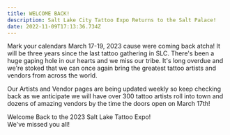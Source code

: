 ```yaml
---
title: WELCOME BACK!
description: Salt Lake City Tattoo Expo Returns to the Salt Palace!
date: 2022-11-09T17:13:36.734Z
---
```

M﻿ark your calendars March 17-19, 2023 cause were coming back atcha! It will be three years since the last tattoo gathering in SLC. There's been a huge gaping hole in our hearts and we miss our tribe. It's long overdue and we're stoked that we can once again bring the greatest tattoo artists and vendors from across the world.

O﻿ur Artists and Vendor pages are being updated weekly so keep checking back as we anticipate we will have over 300 tattoo artists roll into town and dozens of amazing vendors by the time the doors open on March 17th!

Welcome Back to the 2023 Salt Lake Tattoo Expo!\
W﻿e've missed you all!